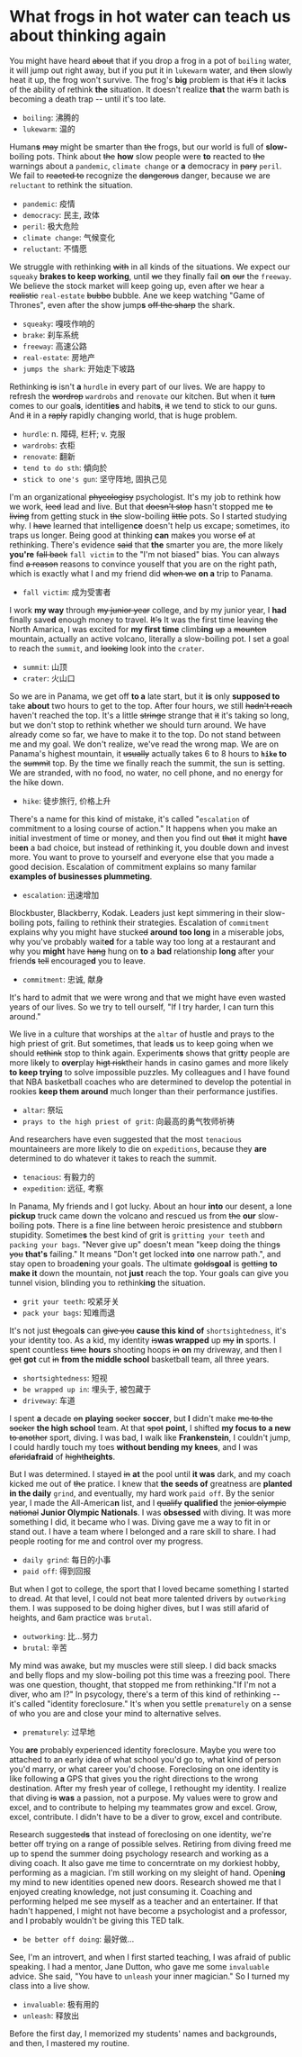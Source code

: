 # What frogs in hot water can teach us about thinking again

You might have heard ~~about~~ that if you drop a frog in a pot of `boiling` water, it will jump out right away, but if you put it in `lukewarm` water, and ~~then~~ slowly heat it up, the frog won't survive.
The frog's **big** problem is that ~~it's~~ it lack**s** of the ability of rethink **the** situation.
It doesn't realize **that** the warm bath is becoming a death trap -- until it's too late.

- `boiling`:  沸腾的
- `lukewarm`: 温的

Human**s** ~~may~~ might be smarter than ~~the~~ frogs, but our world is full of **slow-** boiling pots.
Think about ~~the~~ **how** slow people were **to** reacted to ~~the~~ warnings about a `pandemic`, `climate change` or **a** democracy in ~~pary~~ `peril`.
We fail to ~~reacted to~~ recognize the ~~dangerous~~ danger, because we are `reluctant` to rethink the situation.

- `pandemic`: 疫情
- `democracy`: 民主, 政体
- `peril`: 极大危险
- `climate change`: 气候变化
- `reluctant`: 不情愿

We struggle with rethinking ~~with~~ in all kinds of the situations.
We expect our `squeaky` **brakes to keep working**, until ~~we~~ they finally fail **on** ~~our~~ the `freeway`.
We believe the stock market will keep going up, even after we hear a ~~realistic~~ `real-estate` ~~bubbo~~ bubble.
Ane we keep watching "Game of Thrones", even after the show jump**s** ~~off the sharp~~ the shark.

- `squeaky`: 嘎吱作响的
- `brake`: 刹车系统
- `freeway`: 高速公路
- `real-estate`: 房地产
- `jumps the shark`: 开始走下坡路

Rethinking ~~is~~ isn't **a** `hurdle` in every part of our lives.
We are happy to refresh the ~~wordrop~~ `wardrobs` and `renovate` our kitchen.
But when it ~~turn~~ comes to our goal**s**, identit**ies** and habit**s**, ~~it~~ we tend to stick to our guns.
And ~~it~~ in a ~~raply~~ rapidly changing world, that is huge problem.

- `hurdle`: n. 障碍, 栏杆; v. 克服
- `wardrobs`: 衣柜
- `renovate`: 翻新
- `tend to do sth`: 傾向於
- `stick to one's gun`: 坚守阵地, 固执己见

I'm an organizational ~~phycologisy~~ psychologist.
It's my job to rethink how we work, ~~leed~~ lead and live.
But that ~~doesn't stop~~ hasn't stopped me ~~to living~~ from getting stuck in ~~the~~ slow-boiling ~~little~~ pots.
So I started studying why.
I ~~have~~ learned that intelligen**ce** doesn't help us excape; sometimes, ito traps us longer.
Being good at thinking **can** make~~s~~ you worse ~~of~~ at rethinking.
There's evidence ~~said~~ that **the** smarter you are, the more likely **you're** ~~fall back~~ `fall victim` to the "I'm not biased" bias.
You can always find ~~a reason~~ reasons to convince youself that you are on the right path, which is exactly what I and my friend did ~~when we~~ **on a**  trip to Panama.

- `fall victim`: 成为受害者

I work **my way** through ~~my junior year~~ college, and by my junior year, I **had** finally save**d** enough money to travel.
~~It's~~ It was the first time leaving ~~the~~ North Amarica, I was excited for **my first time** climb**ing** ~~up~~ a ~~mounten~~ mountain, actually an active volcano, literally a slow-boiling pot.
I set a goal to reach the `summit`, and ~~looking~~ look into the `crater`.

- `summit`: 山顶
- `crater`: 火山口

So we are in Panama, we get off **to a** late start, but it **is** only **supposed to** take **about** two hours to get to the top.
After four hours, we still ~~hadn't reach~~ haven't reached the top.
It's a little ~~stringe~~ strange that ~~it~~ it's taking so long, but we don't stop to rethink whether we should turn around.
We have already come so far, we have to make it to the top.
Do not stand between me and my goal.
We don't realize, we've read the wrong map.
We are on Panama's highest mountain, it ~~usually~~ actually takes 6 to 8 hours to **`hike` to** the ~~summit~~ top.
By the time we finally reach the summit, the sun is setting.
We are stranded, with no food, no water, no cell phone, and no energy for the hike down.

- `hike`: 徒步旅行, 价格上升

There's a name for this kind of mistake, it's called "`escalation` of commitment to a losing course of action." It happens when you make an initial investment of time or money, and then you find out ~~that~~ it might **have** be**en** a bad choice, but instead of rethinking it, you double down and invest more. You want to prove to yourself and everyone else that you made a good decision. Escalation of commitment explains so many familar **examples of businesses plummeting**.

- `escalation`: 迅速增加

Blockbuster, Blackberry, Kodak. Leaders just kept simmering in their slow-boiling pots, failing to rethink their strategies. Escalation of `commitment` explains why you might have stuck~~ed~~ **around too long** in a miserable jobs, why you've probably wait**ed** for a table way too long at a restaurant and why you **might** have ~~hang~~ hung on **to** a **bad** relationship **long** after your friend**s** ~~tell~~ encourage**d** you to leave.

- `commitment`: 忠诚, 献身

It's hard to admit that we were wrong and that we might have even wasted years of our lives. So we try to tell ourself, "If I try harder, I can turn this around."

We live in a culture that worships at the `altar` of hustle and prays to the high priest of grit. But sometimes, that lead**s** us to keep going when we should ~~rethink~~ stop to think again. Experiment**s** show~~s~~ that grit**t**y people are more lik**e**ly to **over**play ~~higt risk~~their hands in casino games and more likely **to keep trying** to solve impossible puzzles. My colleagues and I have found that NBA basketball coaches who are determined to develop the potential in rookies **keep them around** much longer than their performance justifies.

- `altar`: 祭坛
- `prays to the high priest of grit`: 向最高的勇气牧师祈祷

And researchers have even suggested that the most `tenacious` mountaineers are more likely to die on `expeditions`, because they **are** determined to do whatever it takes to reach the summit.

- `tenacious`: 有毅力的
- `expedition`: 远征, 考察

In Panama, My friends and I got lucky. About an hour **into** our desent, a lone **pickup** truck came down the volcano and rescued us from ~~the~~ **our** slow-boiling pot~~s~~. There is a fine line between heroic presistence and stubb**o**rn stupidity. Sometime**s** the best kind of grit is `gritting your teeth` and `packing your bags`. "Never give up" doesn't mean "keep doing the thing~~s~~ ~~you~~ **that's** failing." It means "Don't get locked in**to** one narrow path.", and stay open to broad**en**ing your goals. The ultimate ~~golds~~**goal** is ~~getting~~ **to make it** down the mountain, not **just** reach the top. Your goals can give you tunnel vision, blinding you to rethink**ing** the situation.

- `grit your teeth`: 咬紧牙关
- `pack your bags`: 知难而退

It's not just ~~the~~goal**s** can ~~give you~~ **cause this kind of** `shortsightedness`, it's your identity too. As a kid, my identity ~~is~~**was wrapped** up ~~my~~ **in** sports. I spent countless ~~time~~ **hours** shooting hoops ~~in~~ **on** my driveway, and then I ~~get~~ **got** cut ~~in~~ **from the middle school** basketball team, all three years.

- `shortsightedness`: 短视
- `be wrapped up in`: 埋头于, 被包藏于
- `driveway`: 车道

I spent **a** decade ~~on~~ **playing** ~~socker~~ **soccer**, but **I** didn't make ~~me to the socker~~ **the high school** team. At that ~~spot~~ **point**, I shifted **my focus to a new** ~~to another~~ sport, diving. I was bad, I walk like **Frankenstein**, I couldn't jump, I could hardly touch my toes **without bending my knees**, and I was ~~afarid~~**afraid** of ~~hight~~**heights**.

But I was determined. I stayed ~~in~~ **at** the pool until **it was** dark, and my coach kicked me out of ~~the~~ pratice. I knew that **the seeds of** greatness are **planted in the daily** `grind`, and eventually, my hard work `paid off`. By the senior year, I made the All-America**n** list, and I ~~qualify~~ **qualified** the ~~jenior olympic national~~ **Junior Olympic Nationals**. I was **obsessed** with diving. It was more something I did, it became who I was. Diving gave me a way to fit in or stand out. I have a team where I belonged and a rare skill to share. I had people rooting for me and control over my progress.

- `daily grind`: 每日的小事
- `paid off`: 得到回报

But when I got to college, the sport that I loved became something I started to dread. At that level, I could not beat more talented drivers by `outworking` them. I was supposed to be doing higher dives, but I was still afarid of heights, and 6am practice was `brutal`.

- `outworking`: 比...努力
- `brutal`: 辛苦

My mind was awake, but my muscles were still sleep. I did back smacks and belly flops and my slow-boiling pot this time was a freezing pool. There was one question, thought, that stopped me from rethinking."If I'm not a diver, who am I?" In psycology, there's a term of this kind of rethinking -- it's called "identity foreclosure." It's when you settle `prematurely` on a sense of who you are and close your mind to alternative selves.

- `prematurely`: 过早地

You **are** probably experienced identity foreclosure. Maybe you were too attached to an early idea of what school you'd go to, what kind of person you'd marry, or what career you'd choose. Foreclosing on one identity is like following **a** GPS that gives you the right directions to the wrong destination. After my fresh year of college, I rethought my identity. I realize that diving ~~is~~ **was** a passion, not a purpose. My values were to grow and excel, and to contribute to helping my teammates grow and excel. Grow, excel, contribute. I didn't have to be a diver to grow, excel and contribute.

Research suggest~~ed~~**s** that instead of foreclosing on one identity, we're better off trying on a range of possible selves. Retiring from diving freed me up to spend the summer doing psychology research and working as a diving coach. It also gave me time to concerntrate on my dorkiest hobby, performing as a magician. I'm still working on my sleight of hand. Open**ing** my mind to new identities opened new doors. Research showed me that I enjoyed creating knowledge, not just consuming it. Coaching and performing helped me see myself as a teacher and an entertainer. If that hadn't happened, I might not have become a psychologist and a professor, and I probably wouldn't be giving this TED talk.

- `be better off doing`: 最好做...

See, I'm an introvert, and when I first started teaching, I was afraid of public speaking. I had a mentor, Jane Dutton, who gave me some `invaluable` advice. She said, "You have to `unleash` your inner magician." So I turned my class into a live show.

- `invaluable`: 极有用的
- `unleash`: 释放出

Before the first day, I memorized my students' names and backgrounds, and then, I mastered my routine.